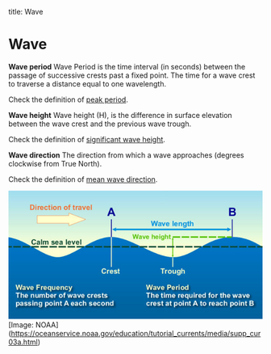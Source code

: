 title: Wave

# Wave

**Wave period**
Wave Period is the time interval (in seconds) between the passage of successive crests past a fixed point. The time for a wave crest to traverse a distance equal to one wavelength. 

Check the definition of [peak period](peak-period). 

**Wave height** 
Wave height (H), is the difference in surface elevation between the wave crest and the previous wave trough. 

Check the definition of [significant wave height](significant-wave-height). 

**Wave direction**
The direction from which a wave approaches (degrees clockwise from True North). 

Check the definition of [mean wave direction](mean-wave-direction).

![wave-noaa](https://github.com/metocean/glossary/blob/gh-pages/glossary/images/wave-noaa.jpg)
[Image: NOAA] (https://oceanservice.noaa.gov/education/tutorial_currents/media/supp_cur03a.html)
